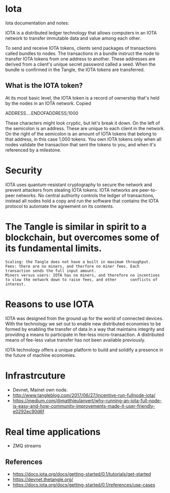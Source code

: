 # Iota
Iota documentation and notes:

IOTA is a distributed ledger technology that allows computers in an IOTA network to transfer immutable data and value among each other.

To send and receive IOTA tokens, clients send packages of transactions called bundles to nodes. The transactions in a bundle instruct the node to transfer IOTA tokens from one address to another. These addresses are derived from a client's unique secret password called a seed.
When the bundle is confirmed in the Tangle, the IOTA tokens are transferred.

## What is the IOTA token?
At its most basic level, the IOTA token is a record of ownership that's held by the nodes in an IOTA network.
Copied

ADDRESS....ENDOFADDRESS;1000

These characters might look cryptic, but let's break it down. On the left of the semicolon is an address. These are unique to each client in the network. On the right of the semicolon is an amount of IOTA tokens that belong to that address, in this case 1,000 tokens.
You own IOTA tokens only when all nodes validate the transaction that sent the tokens to you, and when it's referenced by a milestone.

# Security

IOTA uses quantum-resistant cryptography to secure the network and prevent attackers from stealing IOTA tokens.
IOTA networks are peer-to-peer networks. No central authority controls the ledger of transactions, instead all nodes hold a copy and run the software that contains the IOTA protocol to automate the agreement on its contents.

# The Tangle is similar in spirit to a blockchain, but overcomes some of its fundamental limits.

    Scaling: the Tangle does not have a built in maximum throughput.
    Fees: there are no miners, and therfore no miner fees. Each transaction sends the full input amount.
    Miners versus users: IOTA has no miners, and therefore no incentives to slow the network down to raise fees, and other      conflicts of interest.

# Reasons to use IOTA

IOTA was designed from the ground up for the world of connected devices. With the technology we set out to enable new distributed economies to be formed by enabling the transfer of data in a way that maintains integrity and providing a means to participate in fee-less micro-transaction. A distributed means of fee-less value transfer has not been available previously.

IOTA technology offers a unique platform to build and solidify a presence in the future of machine economies.

# Infrastrcuture 
* Devnet, Mainet own node. 
* http://www.tangleblog.com/2017/06/27/incentive-run-fullnode-iota/
* https://medium.com/@matthieulanvert/why-running-an-iota-full-node-is-easy-and-how-community-improvements-made-it-user-friendly-e0292ec90d6f

# Real time applications 

* ZMQ streams 

## References 
* https://docs.iota.org/docs/getting-started/0.1/tutorials/get-started
* https://devnet.thetangle.org/
* https://docs.iota.org/docs/getting-started/0.1/references/use-cases




